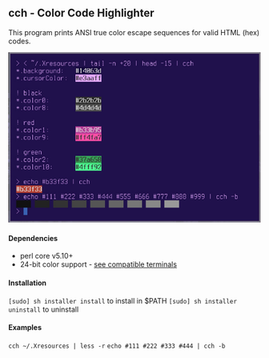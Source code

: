 ## cch - Color Code Highlighter

This program prints ANSI true color escape sequences for valid HTML (hex) codes.

![Screenshot](https://raw.githubusercontent.com/dcx86r/cch/master/sample.jpg)

#### Dependencies

* perl core v5.10+ 
* 24-bit color support - [see compatible terminals](https://gist.github.com/XVilka/8346728)

#### Installation

`[sudo] sh installer install` to install in $PATH
`[sudo] sh installer uninstall` to uninstall

#### Examples

`cch ~/.Xresources | less -r`
`echo #111 #222 #333 #444 | cch -b` 
